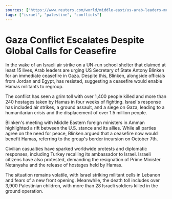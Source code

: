 ```yaml
---
sources: ["https://www.reuters.com/world/middle-east/us-arab-leaders-meet-over-gaza-palestinian-deaths-mount-2023-11-03/", "https://apnews.com/article/israel-hamas-war-gaza-news-11-4-2023-baf5a858e29aa6a4b8100e3afc5afdf2"]
tags: ["israel", "palestine", "conflicts"]
---
```


# Gaza Conflict Escalates Despite Global Calls for Ceasefire

In the wake of an Israeli air strike on a UN-run school shelter that claimed at least 15 lives, Arab leaders are urging US Secretary of State Antony Blinken for an immediate ceasefire in Gaza. Despite this, Blinken, alongside officials from Jordan and Egypt, has resisted, suggesting a ceasefire would enable Hamas militants to regroup.

The conflict has seen a grim toll with over 1,400 people killed and more than 240 hostages taken by Hamas in four weeks of fighting. Israel's response has included air strikes, a ground assault, and a siege on Gaza, leading to a humanitarian crisis and the displacement of over 1.5 million people.

Blinken's meeting with Middle Eastern foreign ministers in Amman highlighted a rift between the U.S. stance and its allies. While all parties agree on the need for peace, Blinken argued that a ceasefire now would benefit Hamas, referring to the group's border incursion on October 7th.

Civilian casualties have sparked worldwide protests and diplomatic responses, including Turkey recalling its ambassador to Israel. Israeli citizens have also protested, demanding the resignation of Prime Minister Netanyahu and the release of hostages held by Hamas.

The situation remains volatile, with Israel striking militant cells in Lebanon and fears of a new front opening. Meanwhile, the death toll includes over 3,900 Palestinian children, with more than 28 Israeli soldiers killed in the ground operation.
